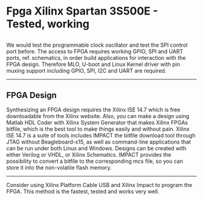   
# Fpga Xilinx Spartan 3S500E  - Tested, working

## 
We would test the programmable clock oscillator and test the SPI control port before. The access to FPGA requires working GPIO, SPI and UART ports, ref. schematics, in order build applications for interaction with the FPGA design. Therefore MLO, U-boot and Linux Kernel driver with pin muxing support including GPIO, SPI, I2C and UART are required.

------

## FPGA Design
Synthesizing an FPGA design requires the Xilinx ISE 14.7 which is free downloadable from the Xilinx website. Also, you can make a design using Matlab HDL Coder with Xilinx System Generator that makes Xilinx FPGAs bitfile, which is the best tool to make things easily and without pain.
Xilinx ISE 14.7 is a suite of tools includes IMPACT the bitfile download tool through JTAG without Beagleboard-x15, as well as command-line applications that can be run under both Linux and Windows. Designs can be created with either Verilog or VHDL, or Xilinx Schematics. IMPACT provides the possibility to convert a bitfile to the corresponding mcs file, so you can store it into the non-volatile flash memory.

------

Consider using Xilinx Platform Cable USB and Xilinx Impact to program the FPGA. This method is the fastest, tested and works very well.
